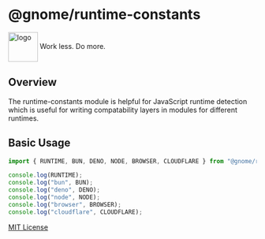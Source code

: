 # @gnome/runtime-constants

<div height=30" vertical-align="top">
<image src="https://raw.githubusercontent.com/gnomejs/gnomejs/main/assets/icon.png"
    alt="logo" width="60" valign="middle" />
<span>Work less. Do more. </span>
</div>

## Overview

The runtime-constants module is helpful for JavaScript runtime detection
which is useful for writing compatability layers in modules for
different runtimes.

## Basic Usage

```typescript
import { RUNTIME, BUN, DENO, NODE, BROWSER, CLOUDFLARE } from "@gnome/runtime-constants";

console.log(RUNTIME);
console.log("bun", BUN);
console.log("deno", DENO);
console.log("node", NODE);
console.log("browser", BROWSER);
console.log("cloudflare", CLOUDFLARE);
```

[MIT License](./LICENSE.md)
